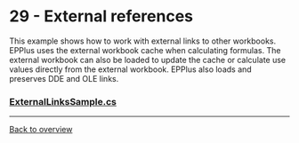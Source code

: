 ﻿# 29 - External references
This example shows how to work with external links to other workbooks. 
EPPlus uses the external workbook cache when calculating formulas. 
The external workbook can also be loaded to update the cache or calculate use values directly from the external workbook.
EPPlus also loads and preserves DDE and OLE links.
### [ExternalLinksSample.cs](ExternalLinkssSample.cs)

---
[Back to overview](/Readme.md)